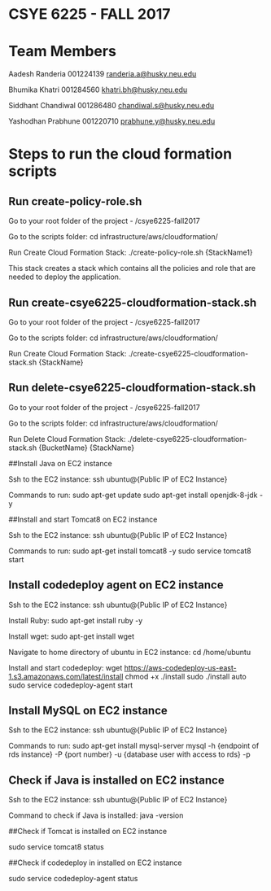 # CSYE 6225 - FALL 2017

# Team Members

Aadesh Randeria   001224139  randeria.a@husky.neu.edu

Bhumika Khatri   001284560  khatri.bh@husky.neu.edu

Siddhant Chandiwal 001286480  chandiwal.s@husky.neu.edu

Yashodhan Prabhune 001220710  prabhune.y@husky.neu.edu


# Steps to run the cloud formation scripts

## Run create-policy-role.sh

Go to your root folder of the project - /csye6225-fall2017

Go to the scripts folder: cd infrastructure/aws/cloudformation/

Run Create Cloud Formation Stack: ./create-policy-role.sh {StackName1}

This stack creates a stack which contains all the policies and role that are needed to deploy the application.

## Run create-csye6225-cloudformation-stack.sh

Go to your root folder of the project - /csye6225-fall2017

Go to the scripts folder: cd infrastructure/aws/cloudformation/

Run Create Cloud Formation Stack: ./create-csye6225-cloudformation-stack.sh {StackName}

## Run delete-csye6225-cloudformation-stack.sh

Go to your root folder of the project - /csye6225-fall2017

Go to the scripts folder: cd infrastructure/aws/cloudformation/

Run Delete Cloud Formation Stack: ./delete-csye6225-cloudformation-stack.sh {BucketName} {StackName}

##Install Java on EC2 instance

Ssh to the EC2 instance: ssh ubuntu@{Public IP of EC2 Instance}

Commands to run: sudo apt-get update
                 sudo apt-get install openjdk-8-jdk -y
                 
##Install and start Tomcat8 on EC2 instance

Ssh to the EC2 instance: ssh ubuntu@{Public IP of EC2 Instance}

Commands to run: sudo apt-get install tomcat8 -y
                 sudo service tomcat8 start

## Install codedeploy agent on EC2 instance

Ssh to the EC2 instance: ssh ubuntu@{Public IP of EC2 Instance}

Install Ruby: sudo apt-get install ruby -y

Install wget: sudo apt-get install wget

Navigate to home directory of ubuntu in EC2 instance: cd /home/ubuntu

Install and start codedeploy: wget https://aws-codedeploy-us-east-1.s3.amazonaws.com/latest/install
                              chmod +x ./install
                              sudo ./install auto
                              sudo service codedeploy-agent start

## Install MySQL on EC2 instance
Ssh to the EC2 instance: ssh ubuntu@{Public IP of EC2 Instance}

Commands to run: sudo apt-get install mysql-server
                 mysql -h {endpoint of rds instance} -P {port number} -u {database user with access to rds} -p
                 
                 
## Check if Java is installed on EC2 instance

Ssh to the EC2 instance: ssh ubuntu@{Public IP of EC2 Instance}

Command to check if Java is installed: java -version

##Check if Tomcat is installed on EC2 instance

sudo service tomcat8 status

##Check if codedeploy in installed on EC2 instance

sudo service codedeploy-agent status


